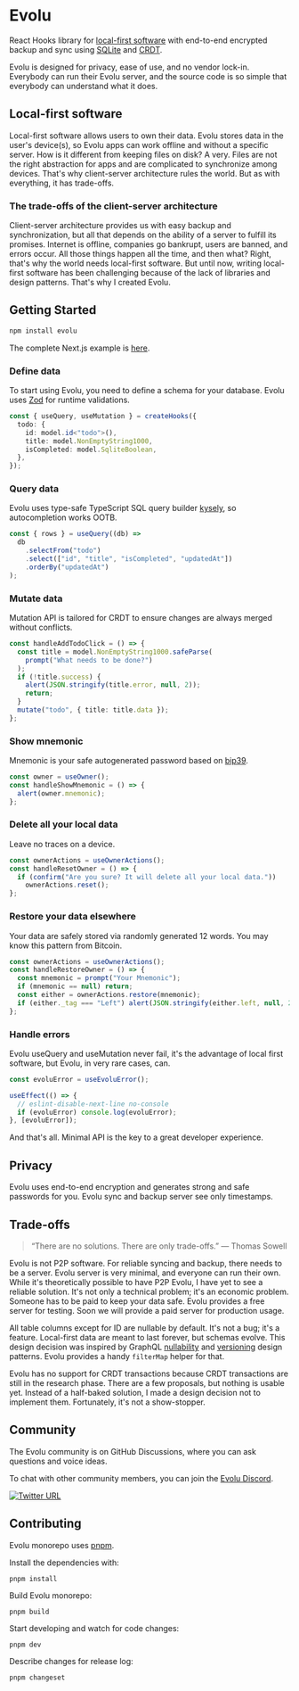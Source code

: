 # Evolu

React Hooks library for [local-first software](https://www.inkandswitch.com/local-first/) with end-to-end encrypted backup and sync using [SQLite](https://sqlite.org/) and [CRDT](https://crdt.tech/).

Evolu is designed for privacy, ease of use, and no vendor lock-in. Everybody can run their Evolu server, and the source code is so simple that everybody can understand what it does.

## Local-first software

Local-first software allows users to own their data. Evolu stores data in the user's device(s), so Evolu apps can work offline and without a specific server. How is it different from keeping files on disk? A very. Files are not the right abstraction for apps and are complicated to synchronize among devices. That's why client-server architecture rules the world. But as with everything, it has trade-offs.

### The trade-offs of the client-server architecture

Client-server architecture provides us with easy backup and synchronization, but all that depends on the ability of a server to fulfill its promises. Internet is offline, companies go bankrupt, users are banned, and errors occur. All those things happen all the time, and then what? Right, that's why the world needs local-first software. But until now, writing local-first software has been challenging because of the lack of libraries and design patterns. That's why I created Evolu.

## Getting Started

```sh
npm install evolu
```

The complete Next.js example is [here](https://github.com/evoluhq/evolu/tree/main/apps/web).

### Define data

To start using Evolu, you need to define a schema for your database. Evolu uses [Zod](https://github.com/colinhacks/zod) for runtime validations.

```ts
const { useQuery, useMutation } = createHooks({
  todo: {
    id: model.id<"todo">(),
    title: model.NonEmptyString1000,
    isCompleted: model.SqliteBoolean,
  },
});
```

### Query data

Evolu uses type-safe TypeScript SQL query builder [kysely](https://github.com/koskimas/kysely), so autocompletion works OOTB.

```ts
const { rows } = useQuery((db) =>
  db
    .selectFrom("todo")
    .select(["id", "title", "isCompleted", "updatedAt"])
    .orderBy("updatedAt")
);
```

### Mutate data

Mutation API is tailored for CRDT to ensure changes are always merged without conflicts.

```ts
const handleAddTodoClick = () => {
  const title = model.NonEmptyString1000.safeParse(
    prompt("What needs to be done?")
  );
  if (!title.success) {
    alert(JSON.stringify(title.error, null, 2));
    return;
  }
  mutate("todo", { title: title.data });
};
```

### Show mnemonic

Mnemonic is your safe autogenerated password based on [bip39](https://github.com/bitcoin/bips/blob/master/bip-0039.mediawiki).

```ts
const owner = useOwner();
const handleShowMnemonic = () => {
  alert(owner.mnemonic);
};
```

### Delete all your local data

Leave no traces on a device.

```ts
const ownerActions = useOwnerActions();
const handleResetOwner = () => {
  if (confirm("Are you sure? It will delete all your local data."))
    ownerActions.reset();
};
```

### Restore your data elsewhere

Your data are safely stored via randomly generated 12 words. You may know this pattern from Bitcoin.

```ts
const ownerActions = useOwnerActions();
const handleRestoreOwner = () => {
  const mnemonic = prompt("Your Mnemonic");
  if (mnemonic == null) return;
  const either = ownerActions.restore(mnemonic);
  if (either._tag === "Left") alert(JSON.stringify(either.left, null, 2));
};
```

### Handle errors

Evolu useQuery and useMutation never fail, it's the advantage of local first software, but Evolu, in very rare cases, can.

```ts
const evoluError = useEvoluError();

useEffect(() => {
  // eslint-disable-next-line no-console
  if (evoluError) console.log(evoluError);
}, [evoluError]);
```

And that's all. Minimal API is the key to a great developer experience.

## Privacy

Evolu uses end-to-end encryption and generates strong and safe passwords for you. Evolu sync and backup server see only timestamps.

## Trade-offs

> “There are no solutions. There are only trade-offs.” ― Thomas Sowell

Evolu is not P2P software. For reliable syncing and backup, there needs to be a server. Evolu server is very minimal, and everyone can run their own. While it's theoretically possible to have P2P Evolu, I have yet to see a reliable solution. It's not only a technical problem; it's an economic problem. Someone has to be paid to keep your data safe. Evolu provides a free server for testing. Soon we will provide a paid server for production usage.

All table columns except for ID are nullable by default. It's not a bug; it's a feature. Local-first data are meant to last forever, but schemas evolve. This design decision was inspired by GraphQL [nullability](https://graphql.org/learn/best-practices/#nullability) and [versioning](https://graphql.org/learn/best-practices/#versioning) design patterns. Evolu provides a handy `filterMap` helper for that.

Evolu has no support for CRDT transactions because CRDT transactions are still in the research phase. There are a few proposals, but nothing is usable yet. Instead of a half-baked solution, I made a design decision not to implement them. Fortunately, it's not a show-stopper.

## Community

The Evolu community is on GitHub Discussions, where you can ask questions and voice ideas.

To chat with other community members, you can join the [Evolu Discord](https://discord.gg/2J8yyyyxtZ).

[![Twitter URL](https://img.shields.io/twitter/url/https/twitter.com/evoluhq.svg?style=social&label=Follow%20%40evoluhq)](https://twitter.com/evoluhq)

## Contributing

Evolu monorepo uses [pnpm](https://pnpm.io/).

Install the dependencies with:

```
pnpm install
```

Build Evolu monorepo:

```
pnpm build
```

Start developing and watch for code changes:

```
pnpm dev
```

Describe changes for release log:

```
pnpm changeset
```
